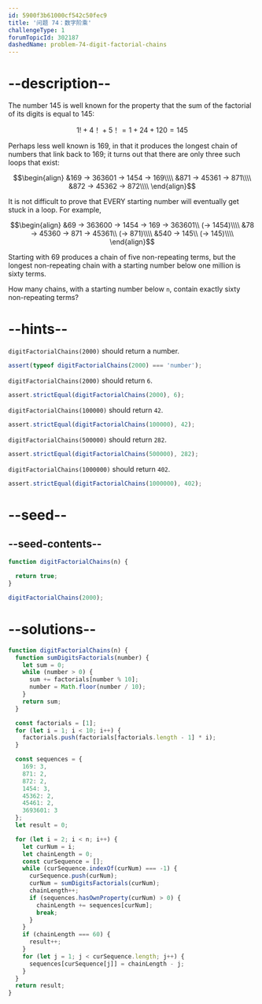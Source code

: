 ```yaml
---
id: 5900f3b61000cf542c50fec9
title: '问题 74：数字阶乘'
challengeType: 1
forumTopicId: 302187
dashedName: problem-74-digit-factorial-chains
---
```


# --description--

The number 145 is well known for the property that the sum of the factorial of its digits is equal to 145:

$$1! + 4！ + 5！ = 1 + 24 + 120 = 145$$

Perhaps less well known is 169, in that it produces the longest chain of numbers that link back to 169; it turns out that there are only three such loops that exist:

$$\begin{align} &169 → 363601 → 1454 → 169\\\\
&871 → 45361 → 871\\\\ &872 → 45362 → 872\\\\
\end{align}$$

It is not difficult to prove that EVERY starting number will eventually get stuck in a loop. For example,

$$\begin{align} &69 → 363600 → 1454 → 169 → 363601\\ (→ 1454)\\\\
&78 → 45360 → 871 → 45361\\ (→ 871)\\\\ &540 → 145\\ (→ 145)\\\\
\end{align}$$

Starting with 69 produces a chain of five non-repeating terms, but the longest non-repeating chain with a starting number below one million is sixty terms.

How many chains, with a starting number below `n`, contain exactly sixty non-repeating terms?

# --hints--

`digitFactorialChains(2000)` should return a number.

```js
assert(typeof digitFactorialChains(2000) === 'number');
```

`digitFactorialChains(2000)` should return `6`.

```js
assert.strictEqual(digitFactorialChains(2000), 6);
```

`digitFactorialChains(100000)` should return `42`.

```js
assert.strictEqual(digitFactorialChains(100000), 42);
```

`digitFactorialChains(500000)` should return `282`.

```js
assert.strictEqual(digitFactorialChains(500000), 282);
```

`digitFactorialChains(1000000)` should return `402`.

```js
assert.strictEqual(digitFactorialChains(1000000), 402);
```

# --seed--

## --seed-contents--

```js
function digitFactorialChains(n) {

  return true;
}

digitFactorialChains(2000);
```

# --solutions--

```js
function digitFactorialChains(n) {
  function sumDigitsFactorials(number) {
    let sum = 0;
    while (number > 0) {
      sum += factorials[number % 10];
      number = Math.floor(number / 10);
    }
    return sum;
  }

  const factorials = [1];
  for (let i = 1; i < 10; i++) {
    factorials.push(factorials[factorials.length - 1] * i);
  }

  const sequences = {
    169: 3,
    871: 2,
    872: 2,
    1454: 3,
    45362: 2,
    45461: 2,
    3693601: 3
  };
  let result = 0;

  for (let i = 2; i < n; i++) {
    let curNum = i;
    let chainLength = 0;
    const curSequence = [];
    while (curSequence.indexOf(curNum) === -1) {
      curSequence.push(curNum);
      curNum = sumDigitsFactorials(curNum);
      chainLength++;
      if (sequences.hasOwnProperty(curNum) > 0) {
        chainLength += sequences[curNum];
        break;
      }
    }
    if (chainLength === 60) {
      result++;
    }
    for (let j = 1; j < curSequence.length; j++) {
      sequences[curSequence[j]] = chainLength - j;
    }
  }
  return result;
}
```
